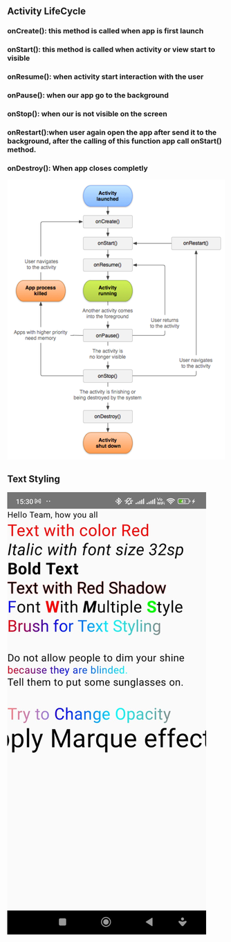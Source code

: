 ## Activity LifeCycle


### onCreate(): this method is called when app is first launch

### onStart(): this method is called when activity or view start to visible

### onResume(): when activity start interaction with the user

### onPause(): when our app go to the background

### onStop(): when our is not visible on the screen

### onRestart():when user again open the app after send it to the background, after the calling of this function app call onStart() method.
            
### onDestroy(): When app closes completly


![Activity LifeCycle](https://github.com/akmaurya7/Text_compose_and_lifecycle/blob/master/ScreenShot/Android-Activity-Lifecycle.png)



## Text Styling

![Text_Styling_ScreenShot](https://github.com/akmaurya7/Text_compose_and_lifecycle/blob/master/ScreenShot/TextStyling.jpg)
